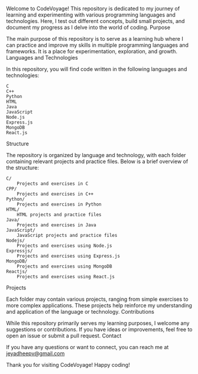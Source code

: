 Welcome to CodeVoyage! This repository is dedicated to my journey of learning and experimenting with various programming languages and technologies. Here, I test out different concepts, build small projects, and document my progress as I delve into the world of coding.
Purpose

The main purpose of this repository is to serve as a learning hub where I can practice and improve my skills in multiple programming languages and frameworks. It is a place for experimentation, exploration, and growth.
Languages and Technologies

In this repository, you will find code written in the following languages and technologies:

    C
    C++
    Python
    HTML
    Java
    JavaScript
    Node.js
    Express.js
    MongoDB
    React.js

Structure

The repository is organized by language and technology, with each folder containing relevant projects and practice files. Below is a brief overview of the structure:

    C/
        Projects and exercises in C
    CPP/
        Projects and exercises in C++
    Python/
        Projects and exercises in Python
    HTML/
        HTML projects and practice files
    Java/
        Projects and exercises in Java
    JavaScript/
        JavaScript projects and practice files
    Nodejs/
        Projects and exercises using Node.js
    Expressjs/
        Projects and exercises using Express.js
    MongoDB/
        Projects and exercises using MongoDB
    Reactjs/
        Projects and exercises using React.js

Projects

Each folder may contain various projects, ranging from simple exercises to more complex applications. These projects help reinforce my understanding and application of the language or technology.
Contributions

While this repository primarily serves my learning purposes, I welcome any suggestions or contributions. If you have ideas or improvements, feel free to open an issue or submit a pull request.
Contact

If you have any questions or want to connect, you can reach me at jeyadheepv@gmail.com

Thank you for visiting CodeVoyage! Happy coding!
